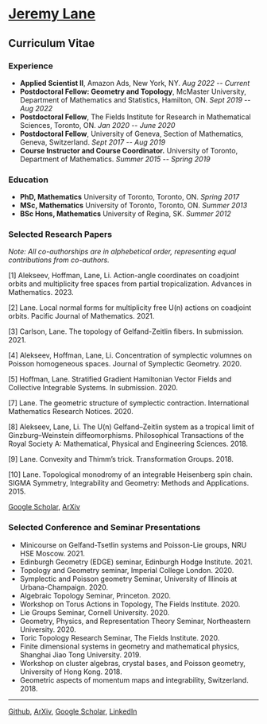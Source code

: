 # [Jeremy Lane](https://lanej5.github.io/)


## Curriculum Vitae


### Experience

- **Applied Scientist II**, Amazon Ads, New York, NY. *Aug 2022 -- Current*
- **Postdoctoral Fellow: Geometry and Topology**, McMaster University, Department of Mathematics and Statistics, Hamilton, ON. *Sept 2019 -- Aug 2022*
- **Postdoctoral Fellow**, The Fields Institute for Research in Mathematical Sciences, Toronto, ON. *Jan 2020 -- June 2020*
- **Postdoctoral Fellow**, University of Geneva, Section of Mathematics, Geneva, Switzerland. *Sept 2017 -- Aug 2019*
- **Course Instructor and Course Coordinator.** University of Toronto, Department of Mathematics. *Summer 2015 -- Spring 2019*

### Education

- **PhD, Mathematics** University of Toronto, Toronto, ON. *Spring 2017*
- **MSc, Mathematics** University of Toronto, Toronto, ON. *Summer 2013*
- **BSc Hons, Mathematics** University of Regina, SK. *Summer 2012*

### Selected Research Papers

*Note: All co-authorships are in alphebetical order, representing equal contributions from co-authors.*

[1] Alekseev, Hoffman, Lane, Li. Action-angle coordinates on coadjoint orbits and multiplicity free spaces from partial tropicalization. Advances in Mathematics. 2023.

[2] Lane. Local normal forms for multiplicity free U(n) actions on coadjoint orbits. Pacific Journal of Mathematics. 2021.

[3] Carlson, Lane. The topology of Gelfand-Zeitlin fibers. In submission. 2021. 

[4] Alekseev, Hoffman, Lane, Li. Concentration of symplectic volumnes on Poisson homogeneous spaces. Journal of Symplectic Geometry. 2020.

[5] Hoffman, Lane. Stratified Gradient Hamiltonian Vector Fields and Collective Integrable Systems. In submission.
2020.

[7] Lane. The geometric structure of symplectic contraction. International Mathematics Research Notices. 2020.

[8] Alekseev, Lane, Li. The U(n) Gelfand–Zeitlin system as a tropical limit of Ginzburg–Weinstein diffeomorphisms. Philosophical Transactions of the Royal Society A: Mathematical, Physical and Engineering Sciences. 2018.

[9] Lane. Convexity and Thimm’s trick. Transformation Groups. 2018.

[10] Lane. Topological monodromy of an integrable Heisenberg spin chain. SIGMA Symmetry, Integrability and Geometry: Methods and Applications. 2015.

[Google Scholar](https://scholar.google.ca/citations?user=atcyxVwAAAAJ&hl=en), [ArXiv](https://arxiv.org/a/lane_j_2.html)


### Selected Conference and Seminar Presentations

- Minicourse on Gelfand-Tsetlin systems and Poisson-Lie groups, NRU HSE Moscow. 2021.
- Edinburgh Geometry (EDGE) seminar, Edinburgh Hodge Institute. 2021. 
- Topology and Geometry seminar, Imperial College London. 2020. 
- Symplectic and Poisson geometry Seminar, University of Illinois at Urbana-Champaign. 2020. 
- Algebraic Topology Seminar, Princeton. 2020.
- Workshop on Torus Actions in Topology, The Fields Institute. 2020.
- Lie Groups Seminar,  Cornell University. 2020.
- Geometry, Physics, and Representation Theory Seminar, Northeastern University. 2020.
- Toric Topology Research Seminar, The Fields Institute. 2020.
- Finite dimensional systems in geometry and mathematical physics, Shanghai Jiao Tong University. 2019.
- Workshop on cluster algebras, crystal bases, and Poisson geometry, University of Hong Kong. 2018.
- Geometric aspects of momentum maps and integrability, Switzerland. 2018.

---

[Github](https://github.com/lanej5), [ArXiv](https://arxiv.org/a/lane_j_2.html), [Google Scholar](https://scholar.google.ca/citations?user=atcyxVwAAAAJ&hl=en), [LinkedIn](https://linkedin.com/in/lanej5)
